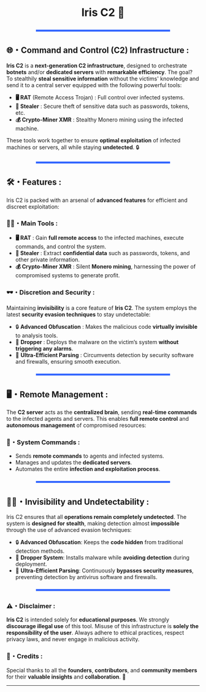 <h1 align="center">Iris C2 🚀</h1>

<p align="center">
  <img src="https://github.com/mael0salah/MAEL0SALAH/blob/main/LINE.PNG?raw=true" alt="Line" />
</p>

## 🌐・Command and Control (C2) Infrastructure :

**Iris C2** is a **next-generation C2 infrastructure**, designed to orchestrate **botnets** and/or **dedicated servers** with **remarkable efficiency**. The goal? To stealthily **steal sensitive information** without the victims' knowledge and send it to a central server equipped with the following powerful tools:
- **🖥️ RAT** (Remote Access Trojan) : Full control over infected systems.
- **🔐 Stealer** : Secure theft of sensitive data such as passwords, tokens, etc.
- **💰 Crypto-Miner XMR** : Stealthy Monero mining using the infected machine.

These tools work together to ensure **optimal exploitation** of infected machines or servers, all while staying **undetected**. 🔒

<p align="center">
  <img src="https://github.com/mael0salah/MAEL0SALAH/blob/main/LINE.PNG?raw=true" alt="Line" />
</p>

## 🛠️・Features :

Iris C2 is packed with an arsenal of **advanced features** for efficient and discreet exploitation:

### 🧑‍💻・**Main Tools** :

- **🖥️ RAT** : Gain **full remote access** to the infected machines, execute commands, and control the system.
- **🔐 Stealer** : Extract **confidential data** such as passwords, tokens, and other private information.
- **💰 Crypto-Miner XMR** : Silent **Monero mining**, harnessing the power of compromised systems to generate profit.

### 🕶️・**Discretion and Security** :
Maintaining **invisibility** is a core feature of **Iris C2**. The system employs the latest **security evasion techniques** to stay undetectable:

- 🔒 **Advanced Obfuscation** : Makes the malicious code **virtually invisible** to analysis tools.
- 🛑 **Dropper** : Deploys the malware on the victim’s system **without triggering any alarms**.
- 🧹 **Ultra-Efficient Parsing** : Circumvents detection by security software and firewalls, ensuring smooth execution.

<p align="center">
  <img src="https://github.com/mael0salah/MAEL0SALAH/blob/main/LINE.PNG?raw=true" alt="Line" />
</p>

## 🖥️・Remote Management :

The **C2 server** acts as the **centralized brain**, sending **real-time commands** to the infected agents and servers. This enables **full remote control** and **autonomous management** of compromised resources:

### 📡・**System Commands** :
- Sends **remote commands** to agents and infected systems.
- Manages and updates the **dedicated servers**.
- Automates the entire **infection and exploitation process**.

<p align="center">
  <img src="https://github.com/mael0salah/MAEL0SALAH/blob/main/LINE.PNG?raw=true" alt="Line" />
</p>

## 🏴‍☠️・Invisibility and Undetectability :

Iris C2 ensures that all **operations remain completely undetected**. The system is **designed for stealth**, making detection almost **impossible** through the use of advanced evasion techniques:

- 🔒 **Advanced Obfuscation**: Keeps the **code hidden** from traditional detection methods.
- 🛑 **Dropper System**: Installs malware while **avoiding detection** during deployment.
- 🧹 **Ultra-Efficient Parsing**: Continuously **bypasses security measures**, preventing detection by antivirus software and firewalls.

<p align="center">
  <img src="https://github.com/mael0salah/MAEL0SALAH/blob/main/LINE.PNG?raw=true" alt="Line" />
</p>

### ⚠️・Disclaimer :

**Iris C2** is intended solely for **educational purposes**. We strongly **discourage illegal use** of this tool. Misuse of this infrastructure is **solely the responsibility of the user**. Always adhere to ethical practices, respect privacy laws, and never engage in malicious activity.

### 📜・Credits :

Special thanks to all the **founders**, **contributors**, and **community members** for their **valuable insights** and **collaboration**. 🌟

---
